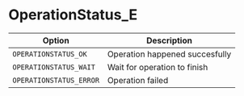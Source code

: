 # OperationStatus_E

Option|Description
-|-
`OPERATIONSTATUS_OK`|Operation happened succesfully
`OPERATIONSTATUS_WAIT`|Wait for operation to finish
`OPERATIONSTATUS_ERROR`|Operation failed